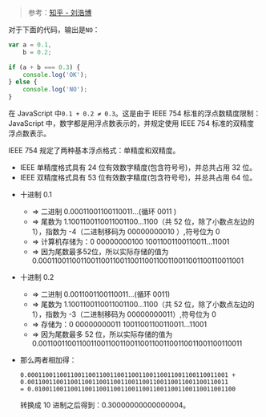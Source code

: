 > 参考：[知乎 - 刘浩博](https://www.zhihu.com/question/24415787/answer/57187211)

对于下面的代码，输出是`NO`：

```javascript
var a = 0.1,
    b = 0.2;
    
if (a + b === 0.3) {
    console.log('OK');
} else {
    console.log('NO');
}
```

在 JavaScript 中`0.1 + 0.2 ≠ 0.3`。这是由于 IEEE 754 标准的浮点数精度限制：JavaScript 中，数字都是用浮点数表示的，并规定使用 IEEE 754 标准的双精度浮点数表示。

IEEE 754 规定了两种基本浮点格式：单精度和双精度。

* IEEE 单精度格式具有 24 位有效数字精度(包含符号号)，并总共占用 32 位。
* IEEE 双精度格式具有 53 位有效数字精度(包含符号号)，并总共占用 64 位。

- 十进制 0.1

    * => 二进制 0.00011001100110011…(循环 0011 ) 
    * => 尾数为 1.1001100110011001100…1100（共 52 位，除了小数点左边的 1），指数为 -4（二进制移码为 00000000010 ）,符号位为 0
    * => 计算机存储为：0 00000000100 10011001100110011…11001
    * => 因为尾数最多52位，所以实际存储的值为 0.00011001100110011001100110011001100110011001100110011001

- 十进制 0.2

    * => 二进制 0.0011001100110011…(循环 0011)
    * => 尾数为 1.1001100110011001100…1100（共 52 位，除了小数点左边的 1），指数为 -3（二进制移码为 00000000011）,符号位为 0
    * => 存储为：0 00000000011 10011001100110011…11001
    * => 因为尾数最多 52 位，所以实际存储的值为0.00110011001100110011001100110011001100110011001100110011

- 那么两者相加得： 

    ```
    0.00011001100110011001100110011001100110011001100110011001 + 0.00110011001100110011001100110011001100110011001100110011
    = 0.01001100110011001100110011001100110011001100110011001100
    ```
    
    转换成 10 进制之后得到：0.30000000000000004。


